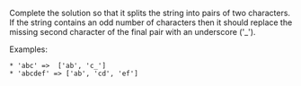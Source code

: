 <p>Complete the solution so that it splits the string into pairs of two characters.  If the string contains an odd number of characters then it should replace the missing second character of the final pair with an underscore ('_').</p>
<p>Examples:</p>
<pre><code>* 'abc' =&gt;  ['ab', 'c_']
* 'abcdef' =&gt; ['ab', 'cd', 'ef']
</code></pre>
